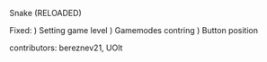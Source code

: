 Snake (RELOADED)

Fixed:
) Setting game level
) Gamemodes contring
) Button position

contributors: bereznev21, UOlt
